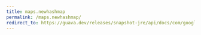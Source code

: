 ```yaml
---
title: maps.newhashmap
permalink: /maps.newhashmap/
redirect_to: https://guava.dev/releases/snapshot-jre/api/docs/com/google/common/collect/Maps.html#newHashMap--
---
```

